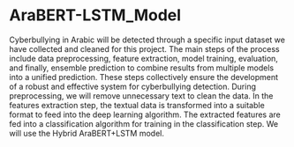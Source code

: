 # AraBERT-LSTM_Model

Cyberbullying in Arabic will be detected through a specific input dataset we have collected and cleaned for this project. The main steps of the process include data preprocessing, feature extraction, model training, evaluation, and finally, ensemble prediction to combine results from multiple models into a unified prediction. These steps collectively ensure the development of a robust and effective system for cyberbullying detection. During preprocessing, we will remove unnecessary text to clean the data. In the features extraction step, the textual data is transformed into a suitable format to feed into the deep learning algorithm. The extracted features are fed into a classification algorithm for training in the classification step. We will use the Hybrid AraBERT+LSTM model.
